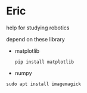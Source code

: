 # Eric
help for studying robotics

depend on these library
- matplotlib
  ```
  pip install matplotlib
  ```
- numpy 

```
sudo apt install imagemagick
```